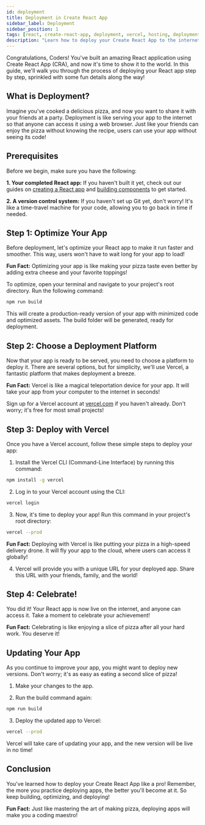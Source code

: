 ```yaml
---
id: deployment
title: Deployment in Create React App
sidebar_label: Deployment
sidebar_position: 1
tags: [react, create-react-app, deployment, vercel, hosting, deployment-platform, production, build, optimization, deployment-steps, deployment-guide, deployment-process, deployment-platforms, deployment-tutorial, deployment-instructions, deployment-in-react, deployment-in-CRA, deployment-in-Create-React-App, Vercel, Vercel-deployment, Vercel-tutorial, Vercel-guide, Vercel-deployment-guide, Vercel-deployment-tutorial, Vercel-deployment-instructions, Vercel-deployment-process, Vercel-deployment-platform, Vercel-deployment-steps]
description: "Learn how to deploy your Create React App to the internet using Vercel. Follow the steps to optimize your app, choose a deployment platform, and deploy your app with Vercel."
---
```



Congratulations, Coders! You've built an amazing React application using Create React App (CRA), and now it's time to show it to the world. In this guide, we'll walk you through the process of deploying your React app step by step, sprinkled with some fun details along the way!

## What is Deployment?

Imagine you've cooked a delicious pizza, and now you want to share it with your friends at a party. Deployment is like serving your app to the internet so that anyone can access it using a web browser. Just like your friends can enjoy the pizza without knowing the recipe, users can use your app without seeing its code!

## Prerequisites

Before we begin, make sure you have the following:

**1. Your completed React app:** If you haven't built it yet, check out our guides on [creating a React app](../getting-started/getting-started.md) and [building components](../building-your-app/importing-a-component) to get started.

**2. A version control system:** If you haven't set up Git yet, don't worry! It's like a time-travel machine for your code, allowing you to go back in time if needed.

## Step 1: Optimize Your App

Before deployment, let's optimize your React app to make it run faster and smoother. This way, users won't have to wait long for your app to load!

**Fun Fact:** Optimizing your app is like making your pizza taste even better by adding extra cheese and your favorite toppings!

To optimize, open your terminal and navigate to your project's root directory. Run the following command:

```bash
npm run build
```

This will create a production-ready version of your app with minimized code and optimized assets. The build folder will be generated, ready for deployment.

## Step 2: Choose a Deployment Platform

Now that your app is ready to be served, you need to choose a platform to deploy it. There are several options, but for simplicity, we'll use Vercel, a fantastic platform that makes deployment a breeze.

**Fun Fact:** Vercel is like a magical teleportation device for your app. It will take your app from your computer to the internet in seconds!

Sign up for a Vercel account at [vercel.com](https://vercel.com) if you haven't already. Don't worry; it's free for most small projects!

## Step 3: Deploy with Vercel

Once you have a Vercel account, follow these simple steps to deploy your app:

1. Install the Vercel CLI (Command-Line Interface) by running this command:

```bash
npm install -g vercel
```

2. Log in to your Vercel account using the CLI:

```bash
vercel login
```

3. Now, it's time to deploy your app! Run this command in your project's root directory:

```bash
vercel --prod
```

**Fun Fact:** Deploying with Vercel is like putting your pizza in a high-speed delivery drone. It will fly your app to the cloud, where users can access it globally!

4. Vercel will provide you with a unique URL for your deployed app. Share this URL with your friends, family, and the world!

## Step 4: Celebrate!

You did it! Your React app is now live on the internet, and anyone can access it. Take a moment to celebrate your achievement!

**Fun Fact:** Celebrating is like enjoying a slice of pizza after all your hard work. You deserve it!

## Updating Your App

As you continue to improve your app, you might want to deploy new versions. Don't worry; it's as easy as eating a second slice of pizza!

1. Make your changes to the app.

2. Run the build command again:

```bash
npm run build
```

3. Deploy the updated app to Vercel:

```bash
vercel --prod
```

Vercel will take care of updating your app, and the new version will be live in no time!

## Conclusion

You've learned how to deploy your Create React App like a pro! Remember, the more you practice deploying apps, the better you'll become at it. So keep building, optimizing, and deploying!

**Fun Fact:** Just like mastering the art of making pizza, deploying apps will make you a coding maestro!